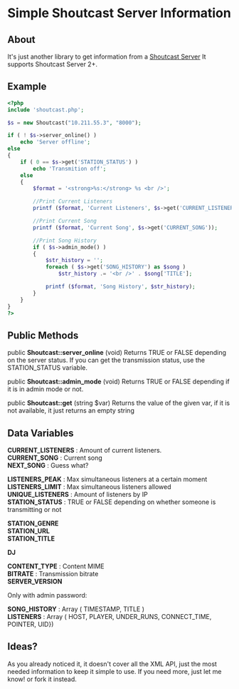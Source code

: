 # Simple Shoutcast Server Information
About
-----
It's just another library to get information from a [Shoutcast Server](https://www.shoutcast.com/)
It supports Shoutcast Server 2+.

Example
-----
```php
<?php
include 'shoutcast.php';

$s = new Shoutcast("10.211.55.3", "8000");

if ( ! $s->server_online() )
    echo 'Server offline';
else
{
    if ( 0 == $s->get('STATION_STATUS') )
        echo 'Transmition off';
    else
    {
        $format = '<strong>%s:</strong> %s <br />';

        //Print Current Listeners
        printf ($format, 'Current Listeners', $s->get('CURRENT_LISTENERS'));

        //Print Current Song
        printf ($format, 'Current Song', $s->get('CURRENT_SONG'));

        //Print Song History
        if ( $s->admin_mode() )
        {
            $str_history = '';
            foreach ( $s->get('SONG_HISTORY') as $song )
                $str_history .= '<br />' . $song['TITLE'];

            printf ($format, 'Song History', $str_history);
        }
    }
}
?>
```


Public Methods
-----
public **Shoutcast::server_online** (void)
Returns TRUE or FALSE depending on the server status.
If you can get the transmission status, use the STATION_STATUS variable.

public **Shoutcast::admin_mode** (void)
Returns TRUE or FALSE depending if it is in admin mode or not.

public **Shoutcast::get** (string $var)
Returns the value of the given var, if it is not available, it just returns an empty string


Data Variables
------------------------------------
**CURRENT_LISTENERS** : Amount of current listeners.  
**CURRENT_SONG** : Current song  
**NEXT_SONG** : Guess what?  

**LISTENERS_PEAK** : Max simultaneous listeners at a certain moment  
**LISTENERS_LIMIT** : Max simultaneous listeners allowed  
**UNIQUE_LISTENERS** :  Amount of listeners by IP  
**STATION_STATUS** : TRUE or FALSE depending on whether someone is transmitting or not  

**STATION_GENRE**  
**STATION_URL**  
**STATION_TITLE**  

**DJ**  

**CONTENT_TYPE** : Content MIME  
**BITRATE** : Transmission bitrate  
**SERVER_VERSION**  

Only with admin password:  

**SONG_HISTORY** : Array ( TIMESTAMP, TITLE )  
**LISTENERS** : Array ( HOST, PLAYER, UNDER_RUNS, CONNECT_TIME, POINTER, UID})  

Ideas?
------------------------------------
As you already noticed it, it doesn't cover all the XML API, just the most needed information to keep it simple to use.
If you need more, just let me know! or fork it instead.
